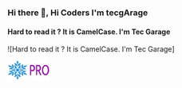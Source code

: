 ### Hi there 👋, Hi Coders I'm tecgArage
#### Hard to read it ? It is CamelCase. I'm Tec Garage
![Hard to read it ? It is CamelCase. I'm Tec Garage]

<a href='https://archiveprogram.github.com/'><img src='https://raw.githubusercontent.com/acervenky/animated-github-badges/master/assets/acbadge.gif' width='40' height='40'></a> <a href='https://github.com/pricing'><img src='https://raw.githubusercontent.com/acervenky/animated-github-badges/master/assets/pro.gif' width='40' height='40'></a>





